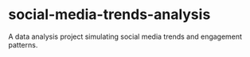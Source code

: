 # social-media-trends-analysis
A data analysis project simulating social media trends and engagement patterns.
